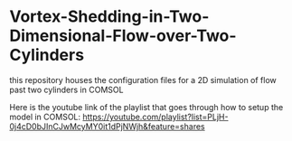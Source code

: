 # Vortex-Shedding-in-Two-Dimensional-Flow-over-Two-Cylinders
this repository houses the configuration files for a 2D simulation of flow past two cylinders in COMSOL


Here is the youtube link of the playlist that goes through how to setup the model in COMSOL:
https://youtube.com/playlist?list=PLjH-0j4cD0bJInCJwMcyMY0it1dPjNWjh&feature=shares
